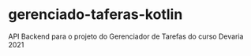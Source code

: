 # gerenciado-taferas-kotlin
API Backend para o projeto do Gerenciador de Tarefas do curso Devaria 2021
